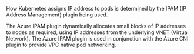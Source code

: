 How Kubernetes assigns IP address to pods is determined by the IPAM (IP Address Management) plugin being used.

The Azure IPAM plugin dynamically allocates small blocks of IP addresses to nodes as required, using IP addresses from the underlying VNET (Virtual Network). The Azure IPAM plugin is used in conjunction with the Azure CNI plugin to provide VPC native pod networking.
